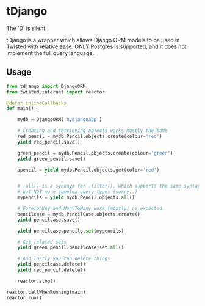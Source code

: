 # tDjango

The 'D' is silent. 

tDjango is a wrapper which allows Django ORM models to be used in Twisted with relative ease.
ONLY Postgres is supported, and it does not implement the full query language.

## Usage

```python
from tdjango import DjangoORM
from twisted.internet import reactor

@defer.inlineCallbacks
def main():

    mydb = DjangoORM('mydjangoapp')

    # Creating and retrieving objects works mostly the same
    red_pencil = mydb.Pencil.objects.create(colour='red')
    yield red_pencil.save()

    green_pencil = mydb.Pencil.objects.create(colour='green')
    yield green_pencil.save()

    apencil = yield mydb.Pencil.objects.get(color='red')


    # .all() is a synonym for .filter(), which supports the same syntax as get
    # but NOT more complex query types (sorry..)
    mypencils = yield mydb.Pencil.objects.all()

    # ForeignKey and ManyToMany work (mostly) as expected
    pencilcase = mydb.PencilCase.objects.create()
    yield pencilcase.save()

    yield pencilcase.pencils.set(mypencils)

    # Get related sets
    yield green_pencil.pencilcase_set.all()

    # And lastly you can delete things
    yield pencilcase.delete()
    yield red_pencil.delete()

    reactor.stop()

reactor.callWhenRunning(main)
reactor.run()
```

